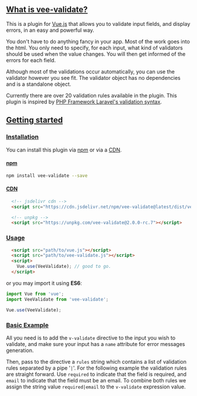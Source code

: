 ## [What is vee-validate?](#about)

This is a plugin for [Vue.js](https://vuejs.org/) that allows you to validate input fields, and display errors, in an easy and powerful way.

You don't have to do anything fancy in your app. Most of the work goes into the html. You only need to specify, for each input, what kind of validators should be used when the value changes. You will then get informed of the errors for each field.

Although most of the validations occur automatically, you can use the validator however you see fit. The validator object has no dependencies and is a standalone object.

Currently there are over 20 validation rules available in the plugin. This plugin is inspired by [PHP Framework Laravel's validation syntax](https://laravel.com/).

## [Getting started](#getting-started)

### [Installation](#installation)

You can install this plugin via [npm](#npm) or via a [CDN](#cdn).

#### [npm](#npm)

```bash
npm install vee-validate --save
```

#### [CDN](#cdn)

```html
  <!-- jsdelivr cdn -->
  <script src="https://cdn.jsdelivr.net/npm/vee-validate@latest/dist/vee-validate.js"></script>

  <!-- unpkg -->
  <script src="https://unpkg.com/vee-validate@2.0.0-rc.7"></script>
```

### [Usage](#usage)

```html
  <script src="path/to/vue.js"></script>
  <script src="path/to/vee-validate.js"></script>
  <script>
    Vue.use(VeeValidate); // good to go.
  </script>
```

or you may import it using **ES6**:

```js
import Vue from 'vue';
import VeeValidate from 'vee-validate';

Vue.use(VeeValidate);
```

### [Basic Example](#basic-example)

All you need is to add the `v-validate` directive to the input you wish to validate, and make sure your input has a `name` attribute for error messages generation.

Then, pass to the directive a `rules` string which contains a list of validation rules separated by a pipe '`|`'. For the following example the validation rules are straight forward. Use `required` to indicate that the field is required, and `email` to indicate that the field must be an email. To combine both rules we assign the string value `required|email` to the `v-validate` expression value.
